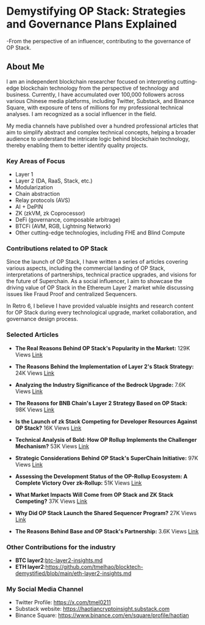 # Demystifying OP Stack: Strategies and Governance Plans Explained
-From the perspective of an influencer, contributing to the governance of OP Stack.
## About Me

I am an independent blockchain researcher focused on interpreting cutting-edge blockchain technology from the perspective of technology and business. Currently, I have accumulated over 100,000 followers across various Chinese media platforms, including Twitter, Substack, and Binance Square, with exposure of tens of millions for my professional technical analyses. I am recognized as a social influencer in the field.

My media channels have published over a hundred professional articles that aim to simplify abstract and complex technical concepts, helping a broader audience to understand the intricate logic behind blockchain technology, thereby enabling them to better identify quality projects.

### Key Areas of Focus

- Layer 1 
- Layer 2 (DA, RaaS, Stack, etc.)
- Modularization
- Chain abstraction
- Relay protocols (AVS)
- AI + DePIN
- ZK (zkVM, zk Coprocessor)
- DeFi (governance, composable arbitrage)
- BTCFi (AVM, RGB, Lightning Network)
- Other cutting-edge technologies, including FHE and Blind Compute

### Contributions related to OP Stack

Since the launch of OP Stack, I have written a series of articles covering various aspects, including the commercial landing of OP Stack, interpretations of partnerships, technical practice upgrades, and visions for the future of Superchain. As a social influencer, I aim to showcase the driving value of OP Stack in the Ethereum Layer 2 market while discussing issues like Fraud Proof and centralized Sequencers.

In Retro 6, I believe I have provided valuable insights and research content for OP Stack during every technological upgrade, market collaboration, and governance design process.

### Selected Articles

- **The Real Reasons Behind OP Stack's Popularity in the Market:** 129K Views   [Link](https://x.com/tmel0211/status/1690922241196986368)

- **The Reasons Behind the Implementation of Layer 2's Stack Strategy:** 24K Views   [Link](https://x.com/tmel0211/status/1690922241196986368)

- **Analyzing the Industry Significance of the Bedrock Upgrade:** 7.6K Views  [Link](https://x.com/tmel0211/status/1666317203833257984)

- **The Reasons for BNB Chain's Layer 2 Strategy Based on OP Stack:** 98K Views [Link](https://x.com/tmel0211/status/1670807806566359044)

- **Is the Launch of zk Stack Competing for Developer Resources Against OP Stack?** 16K Views [Link](https://x.com/tmel0211/status/1673537920551243776)

- **Technical Analysis of Bold: How OP Rollup Implements the Challenger Mechanism?** 53K Views   [Link](https://x.com/tmel0211/status/1704716878218928152)

- **Strategic Considerations Behind OP Stack's SuperChain Initiative:** 97K Views  [Link](https://x.com/tmel0211/status/1699290789287956562)

- **Assessing the Development Status of the OP-Rollup Ecosystem: A Complete Victory Over zk-Rollup:** 51K Views  [Link](https://x.com/tmel0211/status/1698895433668727007)

- **What Market Impacts Will Come from OP Stack and ZK Stack Competing?** 37K  Views  [Link](https://x.com/tmel0211/status/1698895433668727007)

- **Why Did OP Stack Launch the Shared Sequencer Program?** 27K Views  [Link](https://x.com/tmel0211/status/1696012057202856154)

- **The Reasons Behind Base and OP Stack's Partnership:** 3.6K Views   [Link](https://x.com/tmel0211/status/1694900067881390429)

### Other Contributions for the industry

- **BTC layer2**:[btc-layer2-insights.md](https://github.com/tmelhao/blocktech-demystified/blob/main/btc-layer2-insights.md)
- **ETH layer2**:https://github.com/tmelhao/blocktech-demystified/blob/main/eth-layer2-insights.md 

### My Social Media Channel

- Twitter Profile: https://x.com/tmel0211
- Substack website: https://haotiancryptoinsight.substack.com
- Binance Square: https://www.binance.com/en/square/profile/haotian

